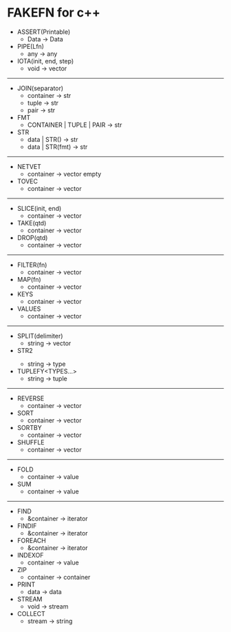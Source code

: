 # FAKEFN for c++


- ASSERT(Printable)
  - Data<Printable> -> Data
- PIPE(Lfn)
	- any -> any
- IOTA(init, end, step)
	- void -> vector<int>
----------------------------------------
- JOIN(separator)
	- container -> str
	- tuple -> str
	- pair -> str
- FMT
	- CONTAINER | TUPLE | PAIR -> str
- STR
	- data | STR() -> str
	- data | STR(fmt) -> str
----------------------------------------
- NETVET
	- container -> vector empty 
- TOVEC
	- container -> vector
----------------------------------------
- SLICE(init, end)
	- container -> vector
- TAKE(qtd)
	- container -> vector
- DROP(qtd)
	- container -> vector
----------------------------------------
- FILTER(fn)
	- container -> vector
- MAP(fn)
	- container -> vector
- KEYS
	- container<pair> -> vector
- VALUES
	- container<pair> -> vector
----------------------------------------
- SPLIT(delimiter)
	- string -> vector<string>
- STR2<TYPE>
	- string -> type
- TUPLEFY<TYPES...>
	- string -> tuple
----------------------------------------
- REVERSE
	- container -> vector
- SORT
	- container -> vector
- SORTBY
	- container -> vector
- SHUFFLE
	- container -> vector
----------------------------------------
- FOLD
	- container -> value
- SUM
	- container -> value
----------------------------------------
- FIND
	- &container -> iterator
- FINDIF
	- &container -> iterator
- FOREACH
	- &container -> iterator
- INDEXOF
	- container -> value
- ZIP
	- container -> container<pair>
- PRINT
	- data -> data
- STREAM
	- void -> stream
- COLLECT
	- stream -> string
